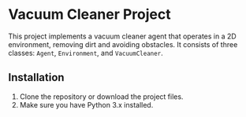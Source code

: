 # Vacuum Cleaner Project

This project implements a vacuum cleaner agent that operates in a 2D environment, removing dirt and avoiding obstacles. It consists of three classes: `Agent`, `Environment`, and `VacuumCleaner`.

## Installation

1. Clone the repository or download the project files.
2. Make sure you have Python 3.x installed.
